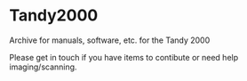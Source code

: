 # Tandy2000
Archive for manuals, software, etc. for the Tandy 2000

Please get in touch if you have items to contibute or need help imaging/scanning.

